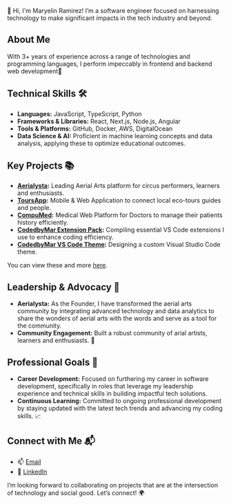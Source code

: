 👋 Hi, I'm Maryelin Ramirez! I’m a software engineer focused on harnessing technology to make significant impacts in the tech industry and beyond.

## About Me
With 3+ years of experience across a range of technologies and programming languages, I perform impeccably in frontend and backend web development🚀

## Technical Skills 🛠️
- **Languages:** JavaScript, TypeScript, Python
- **Frameworks & Libraries:** React, Next.js, Node.js, Angular
- **Tools & Platforms:** GitHub, Docker, AWS, DigitalOcean 
- **Data Science & AI:** Proficient in machine learning concepts and data analysis, applying these to optimize educational outcomes.

## Key Projects 📚
- **[Aerialysta](https://github.com/maryelinv/aerialysta-site):** Leading Aerial Arts platform for circus performers, learners and enthusiasts.
- **[ToursApp](https://github.com/maryelinv/travelo-site):** Mobile & Web Application to connect local eco-tours guides and people.
- **[CompuMed](https://github.com/maryelinv/compu-med-site):** Medical Web Platform for Doctors to manage their patients history efficiently.
- **[CodedbyMar Extension Pack](https://github.com/maryelinv/codedbymar-extension-pack):** Compiling essential VS Code extensions I use to enhance coding efficiency.
- **[CodedbyMar VS Code Theme](https://github.com/maryelinv/codedbymar-vs-code-theme):** Designing a custom Visual Studio Code theme.

You can view these and more [here](https://jeromehardaway.github.io/#).

## Leadership & Advocacy 🌟
- **Aerialysta:** As the Founder, I have transformed the aerial arts community by integrating advanced technology and data analytics to share the wonders of aerial arts with the words and serve as a tool for the community.
- **Community Engagement:** Built a robust community of arial artists, learners and enthusiasts. 🤝

## Professional Goals 🚀
- **Career Development:** Focused on furthering my career in software development, specifically in roles that leverage my leadership experience and technical skills in building impactful tech solutions.
- **Continuous Learning:** Committed to ongoing professional development by staying updated with the latest tech trends and advancing my coding skills. 📈

## Connect with Me 📬
- 📫 [Email](mailto:maryelinram@gmail.com)
- 🔗 [LinkedIn](https://www.linkedin.com/in/maryelinv/)

I’m looking forward to collaborating on projects that are at the intersection of technology and social good. Let’s connect! 🌍
